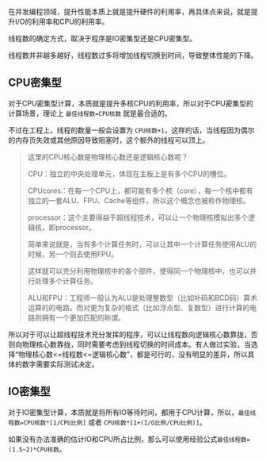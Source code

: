 
在并发编程领域，提升性能本质上就是提升硬件的利用率，再具体点来说，就是提升I/O的利用率和CPU的利用率。

线程数的确定方式，取决于程序是IO密集型还是CPU密集型。

线程数并非越多越好，线程数过多将增加线程切换到时间，导致整体性能的下降。

## CPU密集型

对于CPU密集型计算，本质就是提升多核CPU的利用率，所以对于CPU密集型的计算场景，理论上 `最佳线程数=CPU核数` 就是最合适的。

不过在工程上，线程的数量一般会设置为 `CPU核数+1`，这样的话，当线程因为偶尔的内存页失效或其他原因导致阻塞时，这个额外的线程可以顶上。

> 这里的CPU核心数是物理核心数还是逻辑核心数呢？
> 
> CPU：独立的中央处理单元，体现在主板上是有多个CPU的槽位。
> 
> CPUcores：在每一个CPU上，都可能有多个核（core），每一个核中都有独立的一套ALU、FPU、Cache等组件，所以这个概念也被称作物理核。
> 
> processor：这个主要得益于超线程技术，可以让一个物理核模拟出多个逻辑核，即processor。
> 
> 简单来说就是，当有多个计算任务时，可以让其中一个计算任务使用ALU的时候，另一个则去使用FPU。
> 
> 这样就可以充分利用物理核中的各个部件，使得同一个物理核中，也可以并行处理多个计算任务。
> 
> ALU和FPU：工程师一般认为ALU是处理整数型（比如补码和BCD码）算术运算的的电路，而对更为复杂的格式（比如浮点型、复数型）进行计算的电路则拥有一个更加匹配的称谓。

所以对于可以让超线程技术充分发挥的程序，可以让线程数向逻辑核心数靠拢，否则向物理核心数靠拢，同时需要考虑到线程切换的时间成本。有人做过实验，当选择“物理核心数<=线程数<=逻辑核心数”，都是可行的，没有明显的差异，所以具体的数字需要实际测试决定。

## IO密集型

对于IO密集型计算，本质就是将所有IO等待时间，都用于CPU计算，所以，`最佳线程数=CPU核数*[1/CPU比例]` 或者 `CPU核数*[1+(I/O比例/CPU比例)]`。

如果没有办法准确的估计IO和CPU所占比例，那么可以使用经验公式`最佳线程数=(1.5~2)*CPU核数`。
